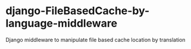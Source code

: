 # django-FileBasedCache-by-language-middleware
Django middleware to manipulate file based cache location by  translation
